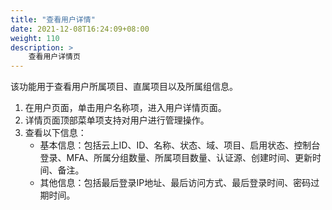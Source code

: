 ```yaml
---
title: "查看用户详情"
date: 2021-12-08T16:24:09+08:00
weight: 110
description: >
    查看用户详情页
---
```


该功能用于查看用户所属项目、直属项目以及所属组信息。

1. 在用户页面，单击用户名称项，进入用户详情页面。
2. 详情页面顶部菜单项支持对用户进行管理操作。
3. 查看以下信息：
    - 基本信息：包括云上ID、ID、名称、状态、域、项目、启用状态、控制台登录、MFA、所属分组数量、所属项目数量、认证源、创建时间、更新时间、备注。
    - 其他信息：包括最后登录IP地址、最后访问方式、最后登录时间、密码过期时间。